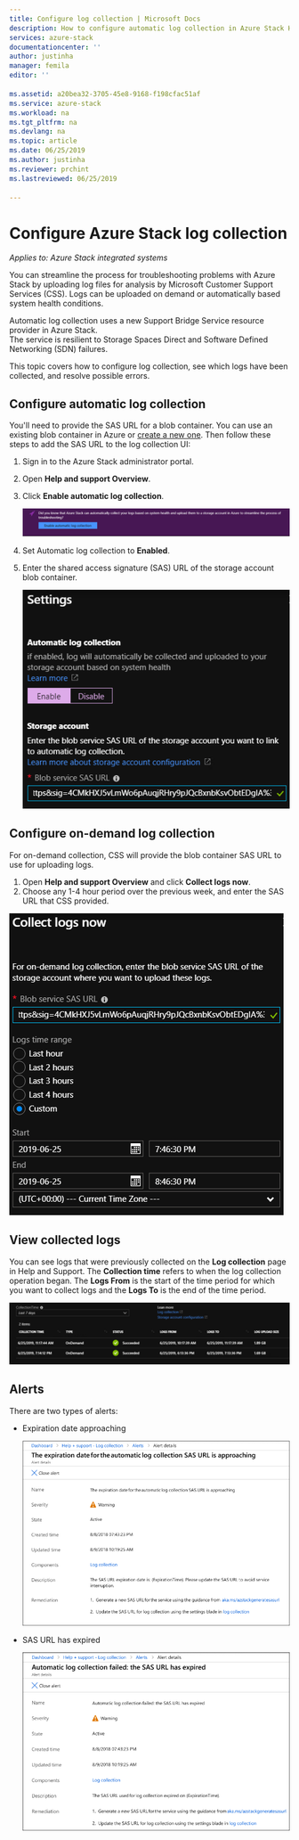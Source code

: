 ```yaml
---
title: Configure log collection | Microsoft Docs
description: How to configure automatic log collection in Azure Stack Help + Support.
services: azure-stack
documentationcenter: ''
author: justinha
manager: femila
editor: ''

ms.assetid: a20bea32-3705-45e8-9168-f198cfac51af
ms.service: azure-stack
ms.workload: na
ms.tgt_pltfrm: na
ms.devlang: na
ms.topic: article
ms.date: 06/25/2019
ms.author: justinha
ms.reviewer: prchint
ms.lastreviewed: 06/25/2019

---
```

# Configure Azure Stack log collection

*Applies to: Azure Stack integrated systems*

You can streamline the process for troubleshooting problems with Azure Stack by uploading log files for analysis by Microsoft Customer Support Services (CSS). 
Logs can be uploaded on demand or automatically based system health conditions. 

Automatic log collection uses a new Support Bridge Service resource provider in Azure Stack.  
The service is resilient to Storage Spaces Direct and Software Defined Networking (SDN) failures. 

This topic covers how to configure log collection, see which logs have been collected, and resolve possible errors.

<!--- RP info came from the video. What else should we say in the intro? Should we mention the new resource provider? can we add how the resiliency helps here?--->

## Configure automatic log collection 

You'll need to provide the SAS URL for a blob container. You can use an existing blob container in Azure or [create a new one](azure-stack-create-blob-container-sas-url.md). Then follow these steps to add the SAS URL to the log collection UI: 

1. Sign in to the Azure Stack administrator portal.
1. Open **Help and support Overview**.
1. Click **Enable automatic log collection**.

   ![Screenshot shows where to enable log collection in Help and support](media/azure-stack-automatic-log-collection/azure-stack-help-overview-enable-option.png)

1. Set Automatic log collection to **Enabled**.
1. Enter the shared access signature (SAS) URL of the storage account blob container.

   ![Screenshot shows blob SAS URL](media/azure-stack-automatic-log-collection/azure-stack-enable-automatic-log-collection.png)

## Configure on-demand log collection 

For on-demand collection, CSS will provide the blob container SAS URL to use for uploading logs. 

1. Open **Help and support Overview** and click **Collect logs now**. 
1. Choose any 1-4 hour period over the previous week, and enter the SAS URL that CSS provided.

![Screenshot of on-demand log collection](media/azure-stack-automatic-log-collection/collect-logs-now.png)

## View collected logs

You can see logs that were previously collected on the **Log collection** page in Help and Support. 
The **Collection time** refers to when the log collection operation began. 
The **Logs From** is the start of the time period for which you want to collect logs and the **Logs To** is the end of the time period.

![Screenshot of Azure Stack log collection](media/azure-stack-automatic-log-collection/azure-stack-log-collection.png)

## Alerts

There are two types of alerts: 

- Expiration date approaching

  ![Expiration date approaching](media/azure-stack-automatic-log-collection/alert-expiration-date.png)

- SAS URL has expired
  
  ![SAS URL expired](media/azure-stack-automatic-log-collection/alert-url-expired.png)

